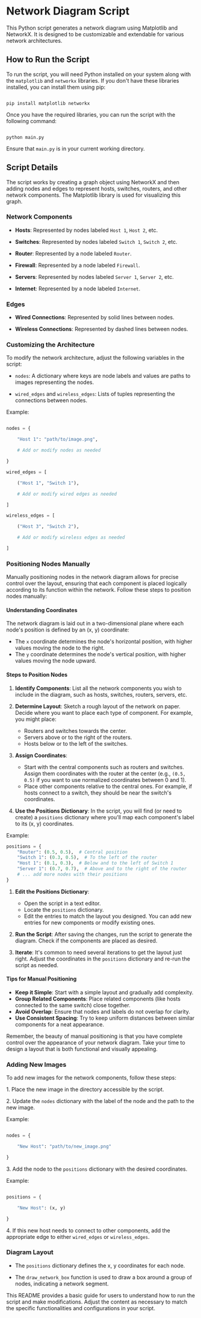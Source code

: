 # Network Diagram Script

This Python script generates a network diagram using Matplotlib and NetworkX. It is designed to be customizable and extendable for various network architectures.

## How to Run the Script

To run the script, you will need Python installed on your system along with the `matplotlib` and `networkx` libraries. If you don't have these libraries installed, you can install them using pip:

```

pip install matplotlib networkx

```

Once you have the required libraries, you can run the script with the following command:

```

python main.py

```

Ensure that `main.py` is in your current working directory.

## Script Details

The script works by creating a graph object using NetworkX and then adding nodes and edges to represent hosts, switches, routers, and other network components. The Matplotlib library is used for visualizing this graph.

### Network Components

- **Hosts**: Represented by nodes labeled `Host 1`, `Host 2`, etc.

- **Switches**: Represented by nodes labeled `Switch 1`, `Switch 2`, etc.

- **Router**: Represented by a node labeled `Router`.

- **Firewall**: Represented by a node labeled `Firewall`.

- **Servers**: Represented by nodes labeled `Server 1`, `Server 2`, etc.

- **Internet**: Represented by a node labeled `Internet`.

### Edges

- **Wired Connections**: Represented by solid lines between nodes.

- **Wireless Connections**: Represented by dashed lines between nodes.

### Customizing the Architecture

To modify the network architecture, adjust the following variables in the script:

- `nodes`: A dictionary where keys are node labels and values are paths to images representing the nodes.

- `wired_edges` and `wireless_edges`: Lists of tuples representing the connections between nodes.

Example:

```python

nodes = {

    "Host 1": "path/to/image.png",

    # Add or modify nodes as needed

}

wired_edges = [

    ("Host 1", "Switch 1"),

    # Add or modify wired edges as needed

]

wireless_edges = [

    ("Host 3", "Switch 2"),

    # Add or modify wireless edges as needed

]

```

### Positioning Nodes Manually

Manually positioning nodes in the network diagram allows for precise control over the layout, ensuring that each component is placed logically according to its function within the network. Follow these steps to position nodes manually:

#### Understanding Coordinates

The network diagram is laid out in a two-dimensional plane where each node's position is defined by an (x, y) coordinate:
- The `x` coordinate determines the node's horizontal position, with higher values moving the node to the right.
- The `y` coordinate determines the node's vertical position, with higher values moving the node upward.

#### Steps to Position Nodes

1. **Identify Components**: List all the network components you wish to include in the diagram, such as hosts, switches, routers, servers, etc.

2. **Determine Layout**: Sketch a rough layout of the network on paper. Decide where you want to place each type of component. For example, you might place:
   - Routers and switches towards the center.
   - Servers above or to the right of the routers.
   - Hosts below or to the left of the switches.

3. **Assign Coordinates**:
   - Start with the central components such as routers and switches. Assign them coordinates with the router at the center (e.g., `(0.5, 0.5)` if you want to use normalized coordinates between 0 and 1).
   - Place other components relative to the central ones. For example, if hosts connect to a switch, they should be near the switch's coordinates.

4. **Use the Positions Dictionary**: In the script, you will find (or need to create) a `positions` dictionary where you'll map each component's label to its (x, y) coordinates.

Example:

```python
positions = {
    "Router": (0.5, 0.5),  # Central position
    "Switch 1": (0.3, 0.5),  # To the left of the router
    "Host 1": (0.1, 0.3),  # Below and to the left of Switch 1
    "Server 1": (0.7, 0.7),  # Above and to the right of the router
    # ... add more nodes with their positions
}
```

1.  **Edit the Positions Dictionary**:

    -   Open the script in a text editor.
    -   Locate the `positions` dictionary.
    -   Edit the entries to match the layout you designed. You can add new entries for new components or modify existing ones.
2.  **Run the Script**: After saving the changes, run the script to generate the diagram. Check if the components are placed as desired.

3.  **Iterate**: It's common to need several iterations to get the layout just right. Adjust the coordinates in the `positions` dictionary and re-run the script as needed.

#### Tips for Manual Positioning

-   **Keep it Simple**: Start with a simple layout and gradually add complexity.
-   **Group Related Components**: Place related components (like hosts connected to the same switch) close together.
-   **Avoid Overlap**: Ensure that nodes and labels do not overlap for clarity.
-   **Use Consistent Spacing**: Try to keep uniform distances between similar components for a neat appearance.

Remember, the beauty of manual positioning is that you have complete control over the appearance of your network diagram. Take your time to design a layout that is both functional and visually appealing.

### Adding New Images

To add new images for the network components, follow these steps:

1\. Place the new image in the directory accessible by the script.

2\. Update the `nodes` dictionary with the label of the node and the path to the new image.

Example:

```python

nodes = {

    "New Host": "path/to/new_image.png"

}

```

3\. Add the node to the `positions` dictionary with the desired coordinates.

Example:

```python

positions = {

    "New Host": (x, y)

}

```

4\. If this new host needs to connect to other components, add the appropriate edge to either `wired_edges` or `wireless_edges`.

### Diagram Layout

- The `positions` dictionary defines the x, y coordinates for each node.

- The `draw_network_box` function is used to draw a box around a group of nodes, indicating a network segment.

This README provides a basic guide for users to understand how to run the script and make modifications. Adjust the content as necessary to match the specific functionalities and configurations in your script.

